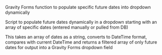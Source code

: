 Gravity Forms function to populate specific future dates into dropdown dynamically 

Script to populate future dates dynamically in a dropdown starting with an array of specific dates (entered manually or pulled from DB)

This takes an array of dates as a string, converts to DateTime format, compares with current DateTime
and returns a filtered array of only future dates for output into a Gravity Forms dropdown field
